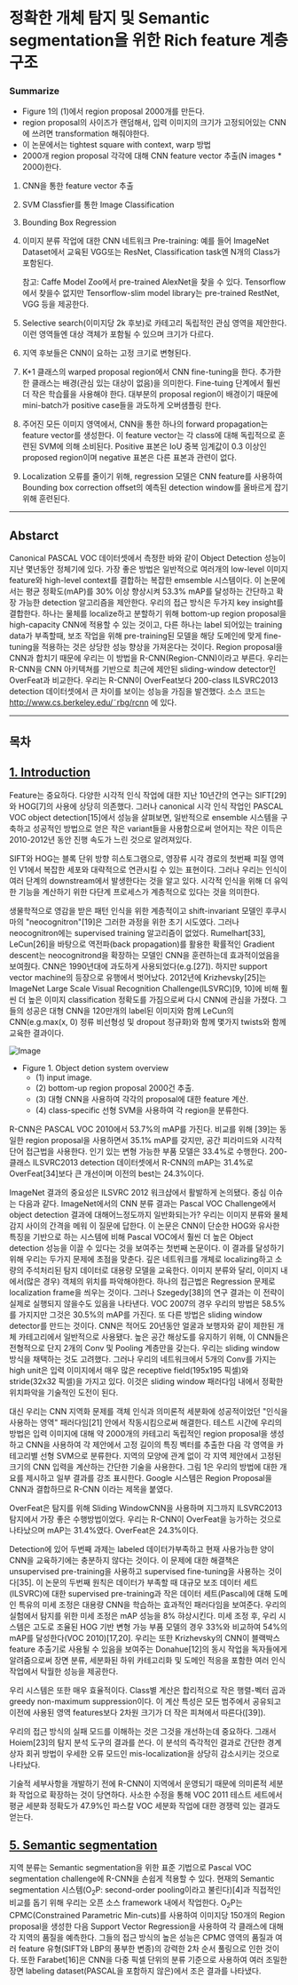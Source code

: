 # 정확한 개체 탐지 및 Semantic segmentation을 위한 Rich feature 계층 구조

### Summarize


- Figure 1의 (1)에서 region proposal 2000개를 만든다. 
- region proposal의 사이즈가 랜덤해서, 입력 이미지의 크기가 고정되어있는 CNN에 쓰려면 transformation 해줘야한다.
- 이 논문에서는 tightest square with context, warp 방법
- 2000개 region proposal 각각에 대해 CNN feature vector 추출(N images * 2000)한다.
1. CNN을 통한 feature vector 추출
2. SVM Classfier를 통한 Image Classification
3. Bounding Box Regression


1. 이미지 분류 작업에 대한 CNN 네트워크 Pre-training: 예를 들어 ImageNet Dataset에서 교육된 VGG또는 ResNet, Classification task엔 N개의 Class가 포함된다.

    참고: Caffe Model Zoo에서 pre-trained AlexNet을 찾을 수 있다. Tensorflow에서 찾을수 없지만 Tensorflow-slim model library는 pre-trained RestNet, VGG 등을 제공한다.

2. Selective search(이미지당 2k 후보)로 카테고리 독립적인 관심 영역을 제안한다. 이런 영역들엔 대상 객체가 포함될 수 있으며 크기가 다르다.

3. 지역 후보들은 CNN이 요하는 고정 크기로 변형된다.

4. K+1 클래스의 warped proposal region에서 CNN fine-tuning을 한다. 추가한 한 클래스는 배경(관심 있는 대상이 없음)을 의미한다. Fine-tuing 단계에서 훨씬 더 작은 학습률을 사용해야 한다. 대부분의 proposal region이 배경이기 때문에 mini-batch가 positive case들을 과도하게 오버샘플링 한다.

5. 주어진 모든 이미지 영역에서, CNN을 통한 하나의 forward propagation는 feature vector를 생성한다. 이 feature vector는 각 class에 대해 독립적으로 훈련된 SVM에 의해 소비된다.
Positive 표본은 IoU 중복 임계값이 0.3 이상인 proposed region이며 negative 표본은 다른 표본과 관련이 없다.

6. Localization 오류를 줄이기 위해, regression 모델은 CNN feature를 사용하여 Bounding box correction offset의 예측된 detection window를 올바르게 잡기 위해 훈련된다.


---

## Abstarct
Canonical PASCAL VOC 데이터셋에서 측정한 바와 같이 Object Detection 성능이 지난 몇년동안 정체기에 있다. 가장 좋은 방법은 일반적으로 여러개의 low-level 이미지 feature와 high-level context를 결합하는 복잡한 emsemble 시스템이다. 이 논문에서는 평균 정확도(mAP)를 30% 이상 향상시켜 53.3% mAP를 달성하는 간단하고 확장 가능한 detection 알고리즘을 제안한다. 우리의 접근 방식은 두가지 key insight를 결합한다. 하나는 물체를 localize하고 분할하기 위해 bottom-up region proposal을 high-capacity CNN에 적용할 수 있는 것이고, 다른 하나는 label 되어있는 training data가 부족할때, 보조 작업을 위해 pre-training된 모델을 해당 도메인에 맞게 fine-tuning을 적용하는 것은 상당한 성능 향상을 가져온다는 것이다. Region proposal을 CNN과 합치기 때문에 우리는 이 방법을 R-CNN(Region-CNN)이라고 부른다. 우리는 R-CNN을 CNN 아키텍쳐를 기반으로 최근에 제안된 sliding-window detector인 OverFeat과 비교한다. 우리는 R-CNN이 OverFeat보다 200-class ILSVRC2013 detection 데이터셋에서 큰 차이를 보이는 성능을 가짐을 발견했다. 소스 코드는 http://www.cs.berkeley.edu/˜rbg/rcnn 에 있다.

---


## 목차

## [1. Introduction](#목차)
Feature는 중요하다. 다양한 시각적 인식 작업에 대한 지난 10년간의 연구는 SIFT[29]와 HOG[7]의 사용에 상당히 의존했다. 그러나 canonical 시각 인식 작업인 PASCAL VOC object detection[15]에서 성능을 살펴보면, 일반적으로 ensemble 시스템을 구축하고 성공적인 방법으로 얻은 작은 variant들을 사용함으로써 얻어지는 작은 이득은 2010-2012년 동안 진행 속도가 느린 것으로 알려져있다.

SIFT와 HOG는 블록 단위 방향 히스토그램으로, 영장류 시각 경로의 첫번째 피질 영역인 V1에서 복잡한 세포와 대략적으로 연관시킬 수 있는 표현이다. 그러나 우리는 인식이 여러 단계의 downstream에서 발생한다는 것을 알고 있다. 시각적 인식을 위해 더 유익한 기능을 계산하기 위한 다단계 프로세스가 계층적으로 있다는 것을 의미한다.

생물학적으로 영감을 받은 패턴 인식을 위한 계층적이고 shift-invariant 모델인 후쿠시마의 "neocognitron"[19]은 그러한 과정을 위한 초기 시도였다. 그러나 neocognitron에는 supervised training 알고리즘이 없었다. Rumelhart[33], LeCun[26]을 바탕으로 역전파(back propagation)를 활용한 확률적인 Gradient descent는 neocognitrond을 확장하는 모델인 CNN을 훈련하는데 효과적이었음을 보여줬다. CNN은 1990년대에 과도하게 사용되었다(e.g.[27]). 하지만 support vector machine의 등장으로 유행에서 벗어났다. 2012년에 Krizhevsky[25]는 ImageNet Large Scale Visual Recognition Challenge(ILSVRC)[9, 10]에 비해 훨씬 더 높은 이미지 classification 정확도를 가짐으로써 다시 CNN에 관심을 가졌다. 그들의 성공은 대형 CNN을 120만개의 label된 이미지와 함께 LeCun의 CNN(e.g.max(x, 0) 정류 비선형성 및 dropout 정규화)와 함께 몇가지 twists와 함께 교육한 결과이다.

![Image](https://i.imgur.com/1u81P49.png)
- Figure 1. Object detion system overview
    - (1) input image.
    - (2) bottom-up region proposal 2000건 추출.
    - (3) 대형 CNN을 사용하여 각각의 proposal에 대한 feature 계산.
    - (4) class-specific 선형 SVM을 사용하여 각 region을 분류한다.

R-CNN은 PASCAL VOC 2010에서 53.7%의 mAP를 가진다. 비교를 위해 [39]는 동일한 region proposal을 사용하면서 35.1% mAP를 갖지만, 공간 피라미드와 시각적 단어 접근법을 사용한다. 인기 있는 변형 가능한 부품 모델은 33.4%로 수행한다. 200-클래스 ILSVRC2013 detection 데이터셋에서 R-CNN의 mAP는 31.4%로 OverFeat[34]보다 큰 개선이며 이전의 best는 24.3%이다.


ImageNet 결과의 중요성은 ILSVRC 2012 워크샵에서 활발하게 논의됐다. 중심 이슈는 다음과 같다. ImageNet에서의 CNN 분류 결과는 Pascal VOC Challenge에서 object detection 결과에 대해어느정도까지 일반화되는가? 우리는 이미지 분류와 물체 감지 사이의 간격을 메워 이 질문에 답한다. 이 논문은 CNN이 단순한 HOG와 유사한 특징을 기반으로 하는 시스템에 비해 Pascal VOC에서 훨씬 더 높은 Object detection 성능을 이끌 수 있다는 것을 보여주는 첫번째 논문이다. 이 결과를 달성하기 위해 우리는 두가지 문제에 초점을 맞춘다. 깊은 네트워크를 개체로 localizing하고 소량의 주석처리된 탐지 데이터로 대용량 모델을 교육한다. 이미지 분류와 달리, 이미지 내에서(많은 경우) 객체의 위치를 파악해야한다. 하나의 접근법은 Regression 문제로 localization frame을 씌우는 것이다. 그러나 Szegedy[38]의 연구 결과는 이 전략이 실제로 실행되지 않을수도 있음을 나타낸다. VOC 2007의 경우 우리의 방법은 58.5%를 가지지만 그것은 30.5%의 mAP를 가진다. 또 다른 방법은 sliding window detector를 만드는 것이다. CNN은 적어도 20년동안 얼굴과 보행자와 같이 제한된 개체 카테고리에서 일반적으로 사용됐다. 높은 공간 해상도를 유지하기 위해, 이 CNN들은 전형적으로 단지 2개의 Conv 및 Pooling 계층만을 갖는다. 우리는 sliding window 방식을 채택하는 것도 고려했다. 그러나 우리의 네트워크에서 5개의 Conv를 가지는 high unit은 입력 이미지에서 매우 많은 receptive field(195x195 픽셀)와 stride(32x32 픽셀)을 가지고 있다. 이것은 sliding window 패러다임 내에서 정확한 위치파악을 기술적인 도전이 된다. 

대신 우리는 CNN 지역화 문제를 객체 인식과 의미론적 세분화에 성공적이었던 "인식을 사용하는 영역" 패러다임[21] 안에서 작동시킴으로써 해결한다. 테스트 시간에 우리의 방법은 입력 이미지에 대해 약 2000개의 카테고리 독립적인 region proposal을 생성하고 CNN을 사용하여 각 제안에서 고정 길이의 특징 벡터를 추출한 다음 각 영역을 카테고리별 선형 SVM으로 분류한다. 지역의 모양에 관계 없이 각 지역 제안에서 고정된 크기의 CNN 입력을 계산하는 간단한 기술을 사용한다. 그림 1은 우리의 방법에 대한 개요를 제시하고 일부 결과를 강조 표시한다. Google 시스템은 Region Proposal을 CNN과 결합하므로 R-CNN 이라는 제목을 붙였다.

OverFeat은 탐지를 위해 Sliding WindowCNN을 사용하며 지그까지 ILSVRC2013 탐지에서 가장 좋은 수행방법이었다. 우리는 R-CNN이 OverFeat을 능가하는 것으로 나타났으며 mAP는 31.4%였다. OverFeat은 24.3%이다.

Detection에 있어 두번째 과제는 labeled 데이터가부족하고 현재 사용가능한 양이 CNN을 교육하기에는 충분하지 않다는 것이다.
이 문제에 대한 해결책은 unsupervised pre-training을 사용하고 supervised fine-tuning을 사용하는 것이다[35]. 이 논문의 두번째 원칙은 데이터가 부족할 때 대규모 보조 데이터 세트(ILSVRC)에 대한 supervised pre-training과 작은 데이터 세트(Pascal)에 대해 도메인 특유의 미세 조정은 대용량 CNN을 학습하는 효과적인 패러다임을 보여준다. 우리의 실험에서 탐지를 위한 미세 조정은 mAP 성능을 8% 햐상시킨다. 미세 조정 후, 우리 시스템은 고도로 조율된 HOG 기반 변형 가능 부품 모델의 경우 33%와 비교하여 54%의 mAP를 달성한다(VOC 2010)[17,20]. 우리는 또한 Krizhevsky의 CNN이 블랙박스 feature 추출기로 사용될 수 있음을 보여주는 Donahue[12]의 동시 작업을 독자들에게 알려줌으로써 장면 분류, 세분화된 하위 카테고리화 및 도메인 적응을 포함한 여러 인식 작업에서 탁월한 성능을 제공한다. 

우리 시스템은 또한 매우 효율적이다. Class별 계산은 합리적으로 작은 행렬-벡터 곱과 greedy non-maximum suppression이다. 이 계산 특성은 모든 범주에서 공유되고 이전에 사용된 영역 features보다 2차원 크기가 더 작은 피쳐에서 따른다([39]).

우리의 접근 방식의 실패 모드를 이해하는 것은 그것을 개선하는데 중요하다. 그래서 Hoiem[23]의 탐지 분석 도구의 결과를 쓴다. 이 분석의 즉각적인 결과로 간단한 경계 상자  회귀 방법이 우세한 오류 모드인 mis-localization을 상당히 감소시키는 것으로 나타났다.

기술적 세부사항을 개발하기 전에 R-CNN이 지역에서 운영되기 때문에 의미론적 세분화 작업으로 확장하는 것이 당연하다. 사소한 수정을 통해 VOC 2011 테스트 세트에서 평균 세분화 정확도가 47.9%인 파스칼 VOC 세분화 작업에 대한 경쟁력 있는 결과도 얻는다.


## [5. Semantic segmentation](#목차)
지역 분류는 Semantic segmentation을 위한 표준 기법으로 Pascal VOC segmentation challenge에 R-CNN을 손쉽게 적용할 수 있다. 현재의 Semantic segmentation 시스템(O<sub>2</sub>P: second-order pooling이라고 불린다)[4]과 직접적인 비교를 돕기 위해 우리는 오픈 소스 framework 내에서 작업한다. O<sub>2</sub>P는 CPMC(Constrained Parametric Min-cuts)를 사용하여 이미지당 150개의 Region proposal을 생성한 다음 Support Vector Regression을 사용하여 각 클래스에 대해 각 지역의 품질을 예측한다. 그들의 접근 방식의 높은  성능은 CPMC 영역의 품질과 여러 feature 유형(SIFT와 LBP의 풍부한 변종)의 강력한 2차 순서 풀링으로 인한 것이다. 또한 Farabet[16]은 CNN을 다중 픽셀 단위의 분류 기준으로 사용하여 여러 조밀한 장면 labeling dataset(PASCAL을 포함하지 않은)에서 조은 결과를 나타냈다.




##